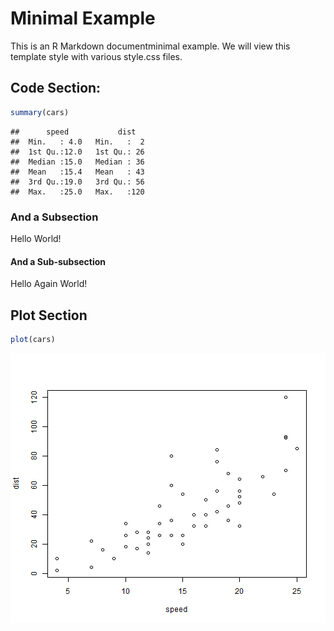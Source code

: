# Minimal Example

This is an R Markdown documentminimal example.  We will view this template style 
with various style.css files.

## Code Section:


```r
summary(cars)
```

```
##      speed           dist    
##  Min.   : 4.0   Min.   :  2  
##  1st Qu.:12.0   1st Qu.: 26  
##  Median :15.0   Median : 36  
##  Mean   :15.4   Mean   : 43  
##  3rd Qu.:19.0   3rd Qu.: 56  
##  Max.   :25.0   Max.   :120
```


### And a Subsection

<div class="funs">
Hello World!
</div>

#### And a Sub-subsection

<div class="textbox">
Hello Again World!
</div>


## Plot Section


```r
plot(cars)
```

![plot of chunk unnamed-chunk-2](figure/unnamed-chunk-2.png) 

